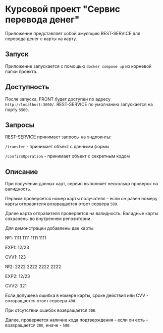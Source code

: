 # Курсовой проект "Сервис перевода денег"

Приложение представляет собой эмуляцию REST-SERVICE для перевода денег с карты на карту.

## Запуск
Приложение запускается с помощью `docker compose up` из корневой папки проекта.

## Доступность
После запуска, FRONT будет доступен по адресу `http://localhost:3000/`.
REST-SERVICE по умолчанию запускается на порту `5500`.

## Запросы

REST-SERVICE принимает запросы на эндпоинты: 

`/transfer` - принимает объект с данными формы

`/confirmOperation` - принимает объект с секретным кодом

## Описание
При получении данных карт, сервис выполняет несколькр проверок на валидность.

Первым проверяется номер карты получателя - если он равен номеру карты отправителя возвращается ответ сервера `500`.

Далее карта отправителя проверяется на валидность. Валидные карты сохранены во внутреннем репозитории.

Для демонстрации добавлены две карты:

№1: 1111 1111 1111 1111

EXP1: 12/23

CVV1: 123


№2: 2222 2222 2222 2222

EXP2: 12/23

CVV2: 321

Если допущена ошибка в номере карты, сроке действия или CVV - возвращается ответ сервера `400`.

При отсутствии ошибок возвращается `200`.

Далее, проверяется наличие кода подтверждения - если он есть - возвращается `200`, иначе - `500`.